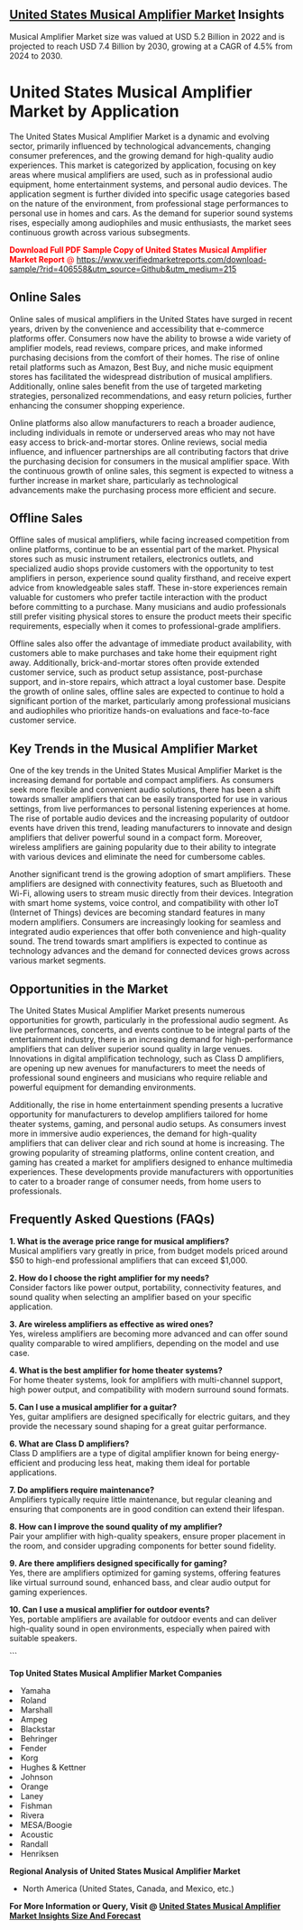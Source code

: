 <h2><a href="https://www.verifiedmarketreports.com/download-sample/?rid=406558&amp;utm_source=Github&amp;utm_medium=215" target="_blank">United States Musical Amplifier Market</a> Insights</h2><p>Musical Amplifier Market size was valued at USD 5.2 Billion in 2022 and is projected to reach USD 7.4 Billion by 2030, growing at a CAGR of 4.5% from 2024 to 2030.</p><p> <h1>United States Musical Amplifier Market by Application</h1> <p>The United States Musical Amplifier Market is a dynamic and evolving sector, primarily influenced by technological advancements, changing consumer preferences, and the growing demand for high-quality audio experiences. This market is categorized by application, focusing on key areas where musical amplifiers are used, such as in professional audio equipment, home entertainment systems, and personal audio devices. The application segment is further divided into specific usage categories based on the nature of the environment, from professional stage performances to personal use in homes and cars. As the demand for superior sound systems rises, especially among audiophiles and music enthusiasts, the market sees continuous growth across various subsegments.</p> <p><p><span class=""><span style="color: #ff0000;"><strong>Download Full PDF Sample Copy of United States Musical Amplifier Market Report</strong> @ </span><a href="https://www.verifiedmarketreports.com/download-sample/?rid=406558&amp;utm_source=Github&amp;utm_medium=215" target="_blank">https://www.verifiedmarketreports.com/download-sample/?rid=406558&amp;utm_source=Github&amp;utm_medium=215</a></span></p></p> <h2>Online Sales</h2> <p>Online sales of musical amplifiers in the United States have surged in recent years, driven by the convenience and accessibility that e-commerce platforms offer. Consumers now have the ability to browse a wide variety of amplifier models, read reviews, compare prices, and make informed purchasing decisions from the comfort of their homes. The rise of online retail platforms such as Amazon, Best Buy, and niche music equipment stores has facilitated the widespread distribution of musical amplifiers. Additionally, online sales benefit from the use of targeted marketing strategies, personalized recommendations, and easy return policies, further enhancing the consumer shopping experience.</p> <p>Online platforms also allow manufacturers to reach a broader audience, including individuals in remote or underserved areas who may not have easy access to brick-and-mortar stores. Online reviews, social media influence, and influencer partnerships are all contributing factors that drive the purchasing decision for consumers in the musical amplifier space. With the continuous growth of online sales, this segment is expected to witness a further increase in market share, particularly as technological advancements make the purchasing process more efficient and secure.</p> <h2>Offline Sales</h2> <p>Offline sales of musical amplifiers, while facing increased competition from online platforms, continue to be an essential part of the market. Physical stores such as music instrument retailers, electronics outlets, and specialized audio shops provide customers with the opportunity to test amplifiers in person, experience sound quality firsthand, and receive expert advice from knowledgeable sales staff. These in-store experiences remain valuable for customers who prefer tactile interaction with the product before committing to a purchase. Many musicians and audio professionals still prefer visiting physical stores to ensure the product meets their specific requirements, especially when it comes to professional-grade amplifiers.</p> <p>Offline sales also offer the advantage of immediate product availability, with customers able to make purchases and take home their equipment right away. Additionally, brick-and-mortar stores often provide extended customer service, such as product setup assistance, post-purchase support, and in-store repairs, which attract a loyal customer base. Despite the growth of online sales, offline sales are expected to continue to hold a significant portion of the market, particularly among professional musicians and audiophiles who prioritize hands-on evaluations and face-to-face customer service.</p> <h2>Key Trends in the Musical Amplifier Market</h2> <p>One of the key trends in the United States Musical Amplifier Market is the increasing demand for portable and compact amplifiers. As consumers seek more flexible and convenient audio solutions, there has been a shift towards smaller amplifiers that can be easily transported for use in various settings, from live performances to personal listening experiences at home. The rise of portable audio devices and the increasing popularity of outdoor events have driven this trend, leading manufacturers to innovate and design amplifiers that deliver powerful sound in a compact form. Moreover, wireless amplifiers are gaining popularity due to their ability to integrate with various devices and eliminate the need for cumbersome cables.</p> <p>Another significant trend is the growing adoption of smart amplifiers. These amplifiers are designed with connectivity features, such as Bluetooth and Wi-Fi, allowing users to stream music directly from their devices. Integration with smart home systems, voice control, and compatibility with other IoT (Internet of Things) devices are becoming standard features in many modern amplifiers. Consumers are increasingly looking for seamless and integrated audio experiences that offer both convenience and high-quality sound. The trend towards smart amplifiers is expected to continue as technology advances and the demand for connected devices grows across various market segments.</p> <h2>Opportunities in the Market</h2> <p>The United States Musical Amplifier Market presents numerous opportunities for growth, particularly in the professional audio segment. As live performances, concerts, and events continue to be integral parts of the entertainment industry, there is an increasing demand for high-performance amplifiers that can deliver superior sound quality in large venues. Innovations in digital amplification technology, such as Class D amplifiers, are opening up new avenues for manufacturers to meet the needs of professional sound engineers and musicians who require reliable and powerful equipment for demanding environments.</p> <p>Additionally, the rise in home entertainment spending presents a lucrative opportunity for manufacturers to develop amplifiers tailored for home theater systems, gaming, and personal audio setups. As consumers invest more in immersive audio experiences, the demand for high-quality amplifiers that can deliver clear and rich sound at home is increasing. The growing popularity of streaming platforms, online content creation, and gaming has created a market for amplifiers designed to enhance multimedia experiences. These developments provide manufacturers with opportunities to cater to a broader range of consumer needs, from home users to professionals.</p> <h2>Frequently Asked Questions (FAQs)</h2> <p><strong>1. What is the average price range for musical amplifiers?</strong><br> Musical amplifiers vary greatly in price, from budget models priced around $50 to high-end professional amplifiers that can exceed $1,000.</p> <p><strong>2. How do I choose the right amplifier for my needs?</strong><br> Consider factors like power output, portability, connectivity features, and sound quality when selecting an amplifier based on your specific application.</p> <p><strong>3. Are wireless amplifiers as effective as wired ones?</strong><br> Yes, wireless amplifiers are becoming more advanced and can offer sound quality comparable to wired amplifiers, depending on the model and use case.</p> <p><strong>4. What is the best amplifier for home theater systems?</strong><br> For home theater systems, look for amplifiers with multi-channel support, high power output, and compatibility with modern surround sound formats.</p> <p><strong>5. Can I use a musical amplifier for a guitar?</strong><br> Yes, guitar amplifiers are designed specifically for electric guitars, and they provide the necessary sound shaping for a great guitar performance.</p> <p><strong>6. What are Class D amplifiers?</strong><br> Class D amplifiers are a type of digital amplifier known for being energy-efficient and producing less heat, making them ideal for portable applications.</p> <p><strong>7. Do amplifiers require maintenance?</strong><br> Amplifiers typically require little maintenance, but regular cleaning and ensuring that components are in good condition can extend their lifespan.</p> <p><strong>8. How can I improve the sound quality of my amplifier?</strong><br> Pair your amplifier with high-quality speakers, ensure proper placement in the room, and consider upgrading components for better sound fidelity.</p> <p><strong>9. Are there amplifiers designed specifically for gaming?</strong><br> Yes, there are amplifiers optimized for gaming systems, offering features like virtual surround sound, enhanced bass, and clear audio output for gaming experiences.</p> <p><strong>10. Can I use a musical amplifier for outdoor events?</strong><br> Yes, portable amplifiers are available for outdoor events and can deliver high-quality sound in open environments, especially when paired with suitable speakers.</p> ```</p><p><strong>Top United States Musical Amplifier Market Companies</strong></p><div data-test-id=""><p><li>Yamaha</li><li> Roland</li><li> Marshall</li><li> Ampeg</li><li> Blackstar</li><li> Behringer</li><li> Fender</li><li> Korg</li><li> Hughes & Kettner</li><li> Johnson</li><li> Orange</li><li> Laney</li><li> Fishman</li><li> Rivera</li><li> MESA/Boogie</li><li> Acoustic</li><li> Randall</li><li> Henriksen</li></p><div><strong>Regional Analysis of&nbsp;United States Musical Amplifier Market</strong></div><ul><li dir="ltr"><p dir="ltr">North America&nbsp;(United States, Canada, and Mexico, etc.)</p></li></ul><p><strong>For More Information or Query, Visit @&nbsp;</strong><strong><a href="https://www.verifiedmarketreports.com/product/musical-amplifier-market/?utm_source=Github&amp;utm_medium=215" target="_blank">United States Musical Amplifier Market Insights Size And Forecast</a></strong></p></div>
